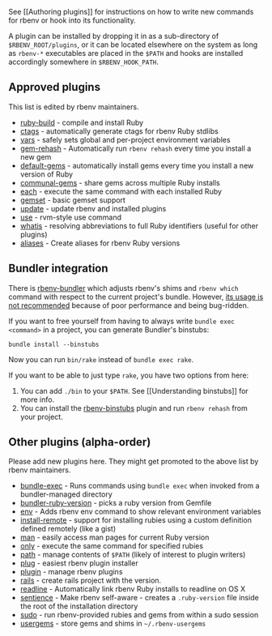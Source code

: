 See [[Authoring plugins]] for instructions on how to write new commands for
rbenv or hook into its functionality.

A plugin can be installed by dropping it in as a sub-directory of
`$RBENV_ROOT/plugins`, or it can be located elsewhere on the system as long as
`rbenv-*` executables are placed in the `$PATH` and hooks are installed
accordingly somewhere in `$RBENV_HOOK_PATH`.

## Approved plugins

This list is edited by rbenv maintainers.

* [ruby-build](https://github.com/sstephenson/ruby-build) - compile and install Ruby
* [ctags](https://github.com/tpope/rbenv-ctags) - automatically generate ctags for rbenv Ruby stdlibs
* [vars](https://github.com/sstephenson/rbenv-vars) - safely sets global and
  per-project environment variables
* [gem-rehash](https://github.com/sstephenson/rbenv-gem-rehash) - Automatically run
  `rbenv rehash` every time you install a new gem
* [default-gems](https://github.com/sstephenson/rbenv-default-gems) - automatically
  install gems every time you install a new version of Ruby
* [communal-gems](https://github.com/tpope/rbenv-communal-gems) - share gems across multiple Ruby installs
* [each](https://github.com/chriseppstein/rbenv-each) - execute the same command
  with each installed Ruby
* [gemset](https://github.com/jf/rbenv-gemset) - basic gemset support
* [update](https://github.com/rkh/rbenv-update) - update rbenv and installed
  plugins
* [use](https://github.com/rkh/rbenv-use) - rvm-style use command
* [whatis](https://github.com/rkh/rbenv-whatis) - resolving abbreviations to
  full Ruby identifiers (useful for other plugins)
* [aliases](https://github.com/tpope/rbenv-aliases) - Create aliases for rbenv Ruby versions

## Bundler integration

There is [rbenv-bundler](https://github.com/carsomyr/rbenv-bundler) which
adjusts rbenv's shims and `rbenv which` command with respect to the current
project's bundle. However,
[its usage is not recommended](https://github.com/carsomyr/rbenv-bundler/issues/32)
because of poor performance and being bug-ridden.

If you want to free yourself from having to always write `bundle exec <command>`
in a project, you can generate Bundler's binstubs:

    bundle install --binstubs

Now you can run `bin/rake` instead of `bundle exec rake`.

If you want to be able to just type `rake`, you have two options from here:

1. You can add `./bin` to your `$PATH`. See [[Understanding binstubs]] for more info.
2. You can install the [rbenv-binstubs](https://github.com/ianheggie/rbenv-binstubs#readme) plugin and run `rbenv rehash` from your project.

## Other plugins (alpha-order)

Please add new plugins here. They might get promoted to the above list by rbenv
maintainers.

* [bundle-exec](https://github.com/maljub01/rbenv-bundle-exec) - Runs commands using `bundle exec` when invoked from a bundler-managed directory
* [bundler-ruby-version](https://github.com/aripollak/rbenv-bundler-ruby-version) - picks a ruby version from Gemfile
* [env](https://github.com/ianheggie/rbenv-env) - Adds rbenv env command to show relevant environment variables
* [install-remote](https://github.com/fgrehm/rbenv-install-remote) - support for installing rubies using a custom definition defined remotely (like a gist)
* [man](https://github.com/mlafeldt/rbenv-man) - easily access man pages for
  current Ruby version
* [only](https://github.com/Rodreegez/rbenv-only) - execute the same command for
  specified rubies
* [path](https://github.com/taqtiqa/rbenv-path) - manage contents of `$PATH`
  (likely of interest to plugin writers)
* [plug](https://github.com/znz/rbenv-plug) - easiest rbenv plugin installer
* [plugin](https://github.com/taqtiqa/rbenv-plugin) - manage rbenv plugins
* [rails](https://github.com/alfa-jpn/rbenv-rails) - create rails project with the version.
* [readline](https://github.com/tpope/rbenv-readline) - Automatically link rbenv Ruby installs to readline on OS X
* [sentience](https://github.com/tpope/rbenv-sentience) - Make rbenv self-aware - creates a `.ruby-version` file inside the root of the installation directory
* [sudo](https://github.com/dcarley/rbenv-sudo) - run rbenv-provided rubies and
  gems from within a sudo session
* [usergems](https://github.com/andyl/rbenv-usergems) - store gems and shims in
  `~/.rbenv-usergems`